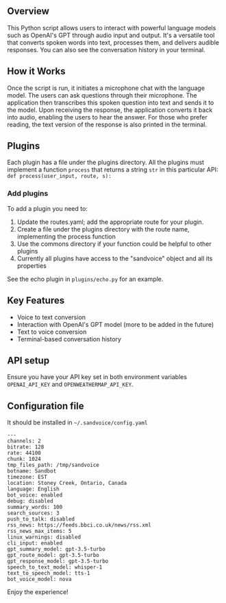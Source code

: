 ## Overview
This Python script allows users to interact with powerful language models such as OpenAI's GPT
through audio input and output. It's a versatile tool that converts spoken words into text,
processes them, and delivers audible responses. You can also see the conversation history
in your terminal.

## How it Works
Once the script is run, it initiates a microphone chat with the language model.
The users can ask questions through their microphone. The application then
transcribes this spoken question into text and sends it to the model. Upon
receiving the response, the application converts it back into audio, enabling
the users to hear the answer. For those who prefer reading, the text version of
the response is also printed in the terminal.

## Plugins
Each plugin has a file under the plugins directory. All the plugins must implement a function `process` that returns a string `str` in this particular API:
`def process(user_input, route, s):`

### Add plugins
To add a plugin you need to:
1) Update the routes.yaml; add the appropriate route for your plugin.
2) Create a file under the plugins directory with the route name, implementing the process function
3) Use the commons directory if your function could be helpful to other plugins
4) Currently all plugins have access to the "sandvoice" object and all its properties

See the echo plugin in `plugins/echo.py` for an example.

## Key Features
- Voice to text conversion
- Interaction with OpenAI's GPT model (more to be added in the future)
- Text to voice conversion
- Terminal-based conversation history

## API setup
Ensure you have your API key set in both environment variables `OPENAI_API_KEY` and `OPENWEATHERMAP_API_KEY`.

## Configuration file
It should be installed in `~/.sandvoice/config.yaml`

```
---
channels: 2
bitrate: 128
rate: 44100
chunk: 1024
tmp_files_path: /tmp/sandvoice
botname: Sandbot
timezone: EST
location: Stoney Creek, Ontario, Canada
language: English
bot_voice: enabled
debug: disabled
summary_words: 100
search_sources: 3
push_to_talk: disabled
rss_news: https://feeds.bbci.co.uk/news/rss.xml
rss_news_max_items: 5
linux_warnings: disabled
cli_input: enabled
gpt_summary_model: gpt-3.5-turbo
gpt_route_model: gpt-3.5-turbo
gpt_response_model: gpt-3.5-turbo
speech_to_text_model: whisper-1
text_to_speech_model: tts-1
bot_voice_model: nova

```


Enjoy the experience!

